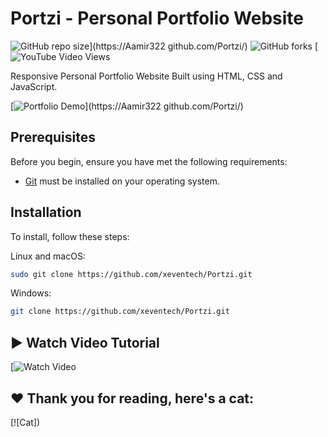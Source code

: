 # Portzi - Personal Portfolio Website

![GitHub repo size](https://github.com/Aamir32/projects_snapshots/blob/main/Portzi/about.pgn.jpg=true "Portfolio Demo")](https://Aamir322 github.com/Portzi/)
![GitHub forks]()
[![YouTube Video Views]()

Responsive Personal Portfolio Website Built using HTML, CSS and JavaScript.

[![Portfolio Demo](https://github.com/Aamir32/projects_snapshots/blob/main/Portzi/about.pgn.jpg=true "Portfolio Demo")](https://Aamir322 github.com/Portzi/)

## Prerequisites

Before you begin, ensure you have met the following requirements:

* [Git](https://git-scm.com/downloads "Download Git") must be installed on your operating system.

## Installation

To install, follow these steps:

Linux and macOS:

```bash
sudo git clone https://github.com/xeventech/Portzi.git
```

Windows:

```bash
git clone https://github.com/xeventech/Portzi.git
```

## ▶️ Watch Video Tutorial

[![Watch Video]()


## ❤️ Thank you for reading, here's a cat:

[![Cat])
